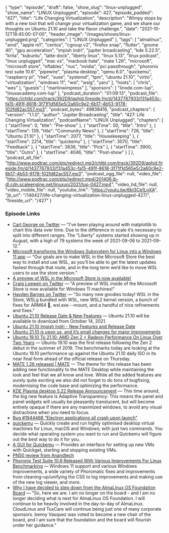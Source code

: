 {
  "type": "episode",
  "draft": false,
  "show_slug": "linux-unplugged",
  "show_name": "LINUX Unplugged",
  "episode": 427,
  "episode_padded": "427",
  "title": "Life Changing Virtualization",
  "description": "Wimpy stops by with a new tool that will change your virtualization game, and we share our thoughts on Ubuntu 21.10 and take the flavor challenge.",
  "date": "2021-10-12T18:45:00-07:00",
  "header_image": "/images/shows/linux-unplugged.png",
  "categories": [
    "LINUX Unplugged"
  ],
  "tags": [
    "almalinux",
    "amd",
    "apple m1",
    "centos",
    "cgroup v2",
    "firefox snap",
    "flutter",
    "gnome 40",
    "gpu acceleration",
    "impish indri",
    "jupiter broadcasting",
    "kde 5.22.5",
    "krita",
    "kubuntu",
    "latte-dock",
    "liberty linux",
    "linux 5.13",
    "linux podcast",
    "linux unplugged",
    "mac os",
    "macbook hate",
    "mate 1.26",
    "microsoft",
    "microsoft store",
    "nftables",
    "nuc",
    "nvidia",
    "pci passthrough",
    "phoronix test suite 10.6",
    "pipewire",
    "plasma desktop",
    "qemu 6.0",
    "quickemu",
    "raspberry pi",
    "rhel",
    "suse",
    "systemd",
    "tpm",
    "ubuntu 21.10",
    "virtio",
    "virtualization",
    "windows 11",
    "wsl",
    "wslg",
    "yaru"
  ],
  "hosts": [
    "chris",
    "wes"
  ],
  "guests": [
    "martinwimpress"
  ],
  "sponsors": [
    "linode.com-lup",
    "linuxacademy.com-lup"
  ],
  "podcast_duration": "01:09:13",
  "podcast_file": "https://chtbl.com/track/392D9/aphid.fireside.fm/d/1437767933/f31a453c-fa15-491f-8618-3f71f1d565e5/2a60c9e2-6b17-4b53-9178-102fd82ac557.mp3",
  "podcast_bytes": 49838416,
  "podcast_chapters": {
    "version": "1.1.0",
    "author": "Jupiter Broadcasting",
    "title": "427: Life Changing Virtualization",
    "podcastName": "LINUX Unplugged",
    "chapters": [
      {
        "startTime": 0,
        "title": "Pre-show"
      },
      {
        "startTime": 50,
        "title": "Intro"
      },
      {
        "startTime": 139,
        "title": "Community News"
      },
      {
        "startTime": 726,
        "title": "Ubuntu 21.10"
      },
      {
        "startTime": 2077,
        "title": "Housekeeping"
      },
      {
        "startTime": 2214,
        "title": "quickemu"
      },
      {
        "startTime": 3070,
        "title": "Feedback"
      },
      {
        "startTime": 3836,
        "title": "Pick"
      },
      {
        "startTime": 3900,
        "title": "Outro"
      },
      {
        "startTime": 4046,
        "title": "Post-show"
      }
    ]
  },
  "podcast_alt_file": "http://www.podtrac.com/pts/redirect.mp3/chtbl.com/track/392D9/aphid.fireside.fm/d/1437767933/f31a453c-fa15-491f-8618-3f71f1d565e5/2a60c9e2-6b17-4b53-9178-102fd82ac557.mp3",
  "podcast_ogg_file": null,
  "video_file": "http://www.podtrac.com/pts/redirect.mp4/201406.jb-dl.cdn.scaleengine.net/linuxun/2021/lup-0427.mp4",
  "video_hd_file": null,
  "video_mobile_file": null,
  "youtube_link": "https://youtu.be/6bI3Ce1LnXA",
  "jb_url": "/146427/life-changing-virtualization-linux-unplugged-427/",
  "fireside_url": "/427"
}


### Episode Links

  * [Carl George on Twitter](https://twitter.com/carlwgeorge/status/1447689008729952263 "Carl George on Twitter") — "I’ve been playing around with matplotlib to chart this data over time. Due to the difference in scale it’s necessary to split into different ranges. The “Liberty” systems started showing up in August, with a high of 79 systems the week of 2021-09-06 to 2021-09-12."
  * [Microsoft transforms the Windows Subsystem for Linux into a Windows 11 app](https://www.theverge.com/2021/10/12/22722146/microsoft-windows-subsystem-for-linux-app-windows-11-microsoft-store "Microsoft transforms the Windows Subsystem for Linux into a Windows 11 app") — “Our goals are to make WSL in the Microsoft Store the best way to install and use WSL, as you’ll be able to get the latest updates fastest through that route, and in the long term we’d like to move WSL users to use the store version.”
  * [A preview of WSL in the Microsoft Store is now available!](https://devblogs.microsoft.com/commandline/a-preview-of-wsl-in-the-microsoft-store-is-now-available/ "A preview of WSL in the Microsoft Store is now available!")
  * [Craig Loewen on Twitter](https://twitter.com/craigaloewen/status/1447619339973136386 "Craig Loewen on Twitter") — "A preview of WSL inside of the Microsoft Store is now available for Windows 11 machines!"
  * [Hayden Barnes on Twitter](https://twitter.com/unixterminal/status/1447651485295120387 "Hayden Barnes on Twitter") — "So many new goodies today! WSL in the Store, WSLg bundled with WSL, new WSL2 kernel version, a bunch of fixes for ARM64 👀, wsl.exe --mount, and a handful of nice refinements and fixes."
  * [Ubuntu 21.10 Release Date & New Features](https://www.omgubuntu.co.uk/2021/07/ubuntu-21-10-release-features "Ubuntu 21.10 Release Date & New Features") — Ubuntu 21.10 will be available to download from October 14, 2021.
  * [Ubuntu 21.10 Impish Indri - New Features and Release Date](https://www.debugpoint.com/2021/07/ubuntu-21-10/ "Ubuntu 21.10 Impish Indri - New Features and Release Date")
  * [Ubuntu 21.10 is upon us, and it’s small changes for major improvements](https://www.techrepublic.com/article/ubuntu-21-10-is-upon-us-and-its-small-changes-for-major-improvements/ "Ubuntu 21.10 is upon us, and it’s small changes for major improvements")
  * [Ubuntu 19.10 To 21.10: AMD Zen 2 + Radeon Performance On Linux Over Two Years](https://www.phoronix.com/scan.php?page=article&item=ubuntu-2110-zen2vega&num=1 "Ubuntu 19.10 To 21.10: AMD Zen 2 + Radeon Performance On Linux Over Two Years") — Ubuntu 19.10 was the first release following the Zen 2 debut in the summer of 2019. The benchmarks today are looking at the Ubuntu 19.10 performance up against the Ubuntu 21.10 daily ISO in its near final form ahead of the official release on Thursday.
  * [MATE 1.26 released | MATE](https://mate-desktop.org/blog/2021-08-08-mate-1-26-released/ "MATE 1.26 released | MATE") — The theme for this release has been adding new functionality to the MATE Desktop while maintaining the look and feel that we all know and love. While all the added features are surely quite exciting we also did not forget to do tons of bugfixing, modernising the code base and optimizing the performance.
  * [KDE Plasma desktop 5.22 Release Announcement](https://kde.org/announcements/plasma/5/5.22.0/ "KDE Plasma desktop 5.22 Release Announcement") — This time around, the big new feature is Adaptive Transparency: This means the panel and panel widgets will usually be pleasantly translucent, but will become entirely opaque if there are any maximized windows, to avoid any visual distractions when you need to focus.
  * [Bug #1944468 “Electron applications all crash upon launch”](https://bugs.launchpad.net/ubuntu/+source/glibc/+bug/1944468 "Bug #1944468 “Electron applications all crash upon launch”")
  * [quickemu](https://github.com/wimpysworld/quickemu "quickemu") — Quickly create and run highly optimised desktop virtual machines for Linux, macOS and Windows; with just two commands. You decide what operating system you want to run and Quickemu will figure out the best way to do it for you.
  * [A GUI for Quickemu](https://github.com/marxjohnson/quickemu_gui "A GUI for Quickemu") — Provides an interface for setting up new VMs with Quickget, starting and stopping existing VMs.
  * [PN50 review from Anandtech](https://www.anandtech.com/show/16975/asus-pn50-ucff-pc-review-a-zen-2-business-nuc "PN50 review from Anandtech")
  * [Phoronix Test Suite 10.6 Released With Various Improvements For Linux Benchmarking](https://www.phoronix.com/scan.php?page=news_item&px=Phoronix-Test-Suite-10.6 "Phoronix Test Suite 10.6 Released With Various Improvements For Linux Benchmarking") — Windows 11 support and various Windows improvements, a wide variety of Phoromatic fixes and improvements from cleaning-up/unifying the CSS to log improvements and making use of the new log viewer, and more.
  * [Why I have decided to step down from the AlmaLinux OS Foundation Board](https://blog.cloudlinux.com/why-i-have-decided-to-step-down-from-the-almalinux-os-foundation-board "Why I have decided to step down from the AlmaLinux OS Foundation Board") — "So, here we are. I am no longer on the board - and I am no longer deciding what is next for AlmaLinux OS Foundation. I will continue to be heavily involved in the day-to-day of AlmaLinux. CloudLinux and TuxCare will continue being just one of many corporate sponsors. benny Vasquez was voted to become a new chair of the board, and I am sure that the foundation and the board will flourish under her guidance."


